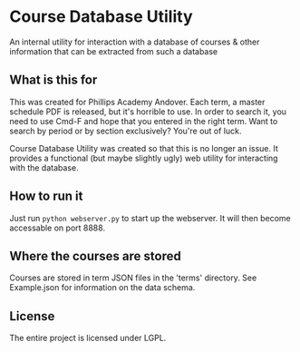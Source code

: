 # Course Database Utility
An internal utility for interaction with a database of courses &amp; other information that can be extracted from such a database

## What is this for
This was created for Phillips Academy Andover. Each term, a master schedule PDF is released, but it's horrible to use. In order to search it, you need to use Cmd-F and hope that you entered in the right term. Want to search by period or by section exclusively? You're out of luck.

Course Database Utility was created so that this is no longer an issue. It provides a functional (but maybe slightly ugly) web utility for interacting with the database.

## How to run it
Just run `python webserver.py` to start up the webserver. It will then become accessable on port 8888.

## Where the courses are stored
Courses are stored in term JSON files in the 'terms' directory. See Example.json for information on the data schema.

## License
The entire project is licensed under LGPL.
